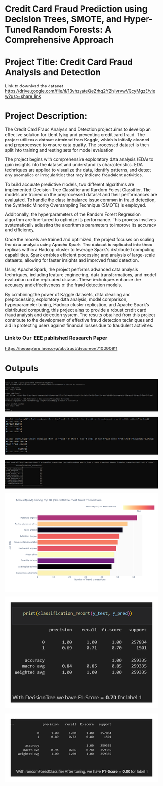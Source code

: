 # Credit Card Fraud Prediction using Decision Trees, SMOTE, and Hyper-Tuned Random Forests: A Comprehensive Approach

# Project Title: Credit Card Fraud Analysis and Detection

Link to download the dataset https://drive.google.com/file/d/13vhzyateQeZrhq2Y2hjlvrvwVQcyMgzE/view?usp=share_link

# Project Description:
The Credit Card Fraud Analysis and Detection project aims to develop an effective solution for identifying and preventing credit card fraud. The project utilizes a dataset obtained from Kaggle, which is initially cleaned and preprocessed to ensure data quality. The processed dataset is then split into training and testing sets for model evaluation.

The project begins with comprehensive exploratory data analysis (EDA) to gain insights into the dataset and understand its characteristics. EDA techniques are applied to visualize the data, identify patterns, and detect any anomalies or irregularities that may indicate fraudulent activities.

To build accurate predictive models, two different algorithms are implemented: Decision Tree Classifier and Random Forest Classifier. The models are trained on the preprocessed dataset and their performances are evaluated. To handle the class imbalance issue common in fraud detection, the Synthetic Minority Oversampling Technique (SMOTE) is employed.

Additionally, the hyperparameters of the Random Forest Regression algorithm are fine-tuned to optimize its performance. This process involves systematically adjusting the algorithm's parameters to improve its accuracy and efficiency.

Once the models are trained and optimized, the project focuses on scaling the data analysis using Apache Spark. The dataset is replicated into three replicas within a Hadoop cluster to leverage Spark's distributed computing capabilities. Spark enables efficient processing and analysis of large-scale datasets, allowing for faster insights and improved fraud detection.

Using Apache Spark, the project performs advanced data analysis techniques, including feature engineering, data transformations, and model evaluation on the replicated dataset. These techniques enhance the accuracy and effectiveness of the fraud detection models.

By combining the power of Kaggle datasets, data cleaning and preprocessing, exploratory data analysis, model comparison, hyperparameter tuning, Hadoop cluster replication, and Apache Spark's distributed computing, this project aims to provide a robust credit card fraud analysis and detection system. The results obtained from this project contribute to the development of effective fraud detection techniques and aid in protecting users against financial losses due to fraudulent activities.
### Link to Our IEEE published Research Paper
https://ieeexplore.ieee.org/abstract/document/10290611

# Outputs
![image](https://github.com/charan047/Credit-Card-Fraud-Analysis/blob/main/outputs/spark1.png)

![image](https://github.com/charan047/Credit-Card-Fraud-Analysis/blob/main/outputs/spark2.png)

![image](https://github.com/charan047/Credit-Card-Fraud-Analysis/blob/main/outputs/spark3.png)

![image](https://github.com/charan047/Credit-Card-Fraud-Analysis/blob/main/outputs/fraudTrans.png)

![image](https://github.com/charan047/Credit-Card-Fraud-Analysis/blob/main/outputs/DecisionTree.png)

![image](https://github.com/charan047/Credit-Card-Fraud-Analysis/blob/main/outputs/RandomForest.png)
